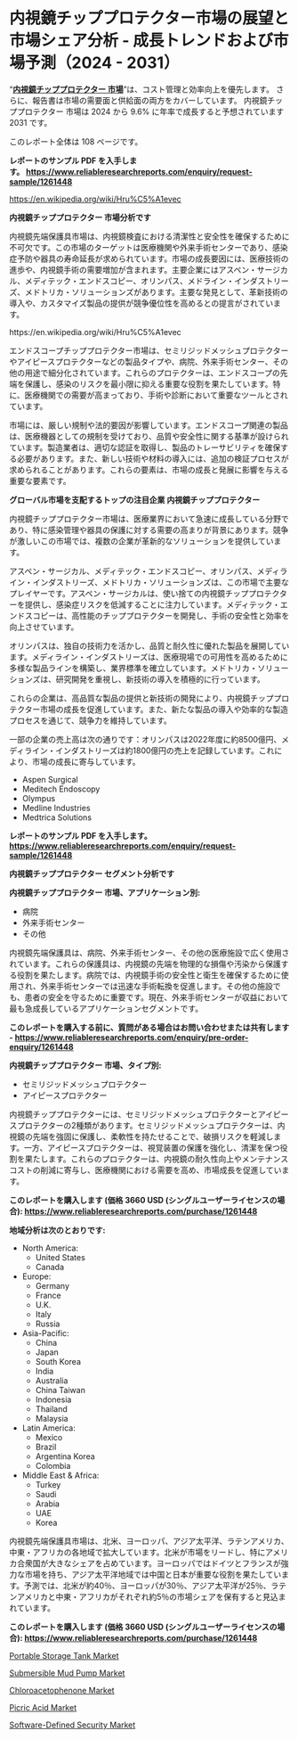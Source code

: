 <p><h1>内視鏡チッププロテクター市場の展望と市場シェア分析 - 成長トレンドおよび市場予測（2024 - 2031）</h1></p><p>&ldquo;<strong><a href="https://www.reliableresearchreports.com/global-endoscope-tip-protectors-market-r1261448?utm_campaign=107&utm_medium=9&utm_source=Github&utm_content=ia&utm_term=17102024&utm_id=endoscope-tip-protectors">内視鏡チッププロテクター 市場</a></strong>&rdquo;は、コスト管理と効率向上を優先します。 さらに、報告書は市場の需要面と供給面の両方をカバーしています。 内視鏡チッププロテクター 市場は 2024 から 9.6% に年率で成長すると予想されています2031 です。</p>
<p>このレポート全体は 108 ページです。</p>
<p><strong>レポートのサンプル PDF を入手します。&nbsp;<a href="https://www.reliableresearchreports.com/enquiry/request-sample/1261448?utm_campaign=107&utm_medium=9&utm_source=Github&utm_content=ia&utm_term=17102024&utm_id=endoscope-tip-protectors">https://www.reliableresearchreports.com/enquiry/request-sample/1261448</a></strong></p>
<p><a href="https://en.wikipedia.org/wiki/Hru%C5%A1evec?utm_campaign=107&utm_medium=9&utm_source=Github&utm_content=ia&utm_term=17102024&utm_id=endoscope-tip-protectors">https://en.wikipedia.org/wiki/Hru%C5%A1evec</a></p>
<p><strong>内視鏡チッププロテクター 市場分析です</strong></p>
<p><p>内視鏡先端保護具市場は、内視鏡検査における清潔性と安全性を確保するために不可欠です。この市場のターゲットは医療機関や外来手術センターであり、感染症予防や器具の寿命延長が求められています。市場の成長要因には、医療技術の進歩や、内視鏡手術の需要増加が含まれます。主要企業にはアスペン・サージカル、メディテック・エンドスコピー、オリンパス、メドライン・インダストリーズ、メドトリカ・ソリューションズがあります。主要な発見として、革新技術の導入や、カスタマイズ製品の提供が競争優位性を高めるとの提言がされています。</p></p>
<p>https://en.wikipedia.org/wiki/Hru%C5%A1evec</p>
<p><p>エンドスコープチッププロテクター市場は、セミリジッドメッシュプロテクターやアイピースプロテクターなどの製品タイプや、病院、外来手術センター、その他の用途で細分化されています。これらのプロテクターは、エンドスコープの先端を保護し、感染のリスクを最小限に抑える重要な役割を果たしています。特に、医療機関での需要が高まっており、手術や診断において重要なツールとされています。</p><p>市場には、厳しい規制や法的要因が影響しています。エンドスコープ関連の製品は、医療機器としての規制を受けており、品質や安全性に関する基準が設けられています。製造業者は、適切な認証を取得し、製品のトレーサビリティを確保する必要があります。また、新しい技術や材料の導入には、追加の検証プロセスが求められることがあります。これらの要素は、市場の成長と発展に影響を与える重要な要素です。</p></p>
<p><strong>グローバル市場を支配するトップの注目企業 内視鏡チッププロテクター</strong></p>
<p><p>内視鏡チッププロテクター市場は、医療業界において急速に成長している分野であり、特に感染管理や器具の保護に対する需要の高まりが背景にあります。競争が激しいこの市場では、複数の企業が革新的なソリューションを提供しています。</p><p>アスペン・サージカル、メディテック・エンドスコピー、オリンパス、メディライン・インダストリーズ、メドトリカ・ソリューションズは、この市場で主要なプレイヤーです。アスペン・サージカルは、使い捨ての内視鏡チッププロテクターを提供し、感染症リスクを低減することに注力しています。メディテック・エンドスコピーは、高性能のチッププロテクターを開発し、手術の安全性と効率を向上させています。</p><p>オリンパスは、独自の技術力を活かし、品質と耐久性に優れた製品を展開しています。メディライン・インダストリーズは、医療現場での可用性を高めるために多様な製品ラインを構築し、業界標準を確立しています。メドトリカ・ソリューションズは、研究開発を重視し、新技術の導入を積極的に行っています。</p><p>これらの企業は、高品質な製品の提供と新技術の開発により、内視鏡チッププロテクター市場の成長を促進しています。また、新たな製品の導入や効率的な製造プロセスを通じて、競争力を維持しています。</p><p>一部の企業の売上高は次の通りです：オリンパスは2022年度に約8500億円、メディライン・インダストリーズは約1800億円の売上を記録しています。これにより、市場の成長に寄与しています。</p></p>
<p><ul><li>Aspen Surgical</li><li>Meditech Endoscopy</li><li>Olympus</li><li>Medline Industries</li><li>Medtrica Solutions</li></ul></p>
<p><strong>レポートのサンプル PDF を入手します。 <a href="https://www.reliableresearchreports.com/enquiry/request-sample/1261448?utm_campaign=107&utm_medium=9&utm_source=Github&utm_content=ia&utm_term=17102024&utm_id=endoscope-tip-protectors">https://www.reliableresearchreports.com/enquiry/request-sample/1261448</a></strong></p>
<p><strong>内視鏡チッププロテクター セグメント分析です</strong></p>
<p><strong>内視鏡チッププロテクター 市場、アプリケーション別:</strong></p>
<p><ul><li>病院</li><li>外来手術センター</li><li>その他</li></ul></p>
<p><p>内視鏡先端保護具は、病院、外来手術センター、その他の医療施設で広く使用されています。これらの保護具は、内視鏡の先端を物理的な損傷や汚染から保護する役割を果たします。病院では、内視鏡手術の安全性と衛生を確保するために使用され、外来手術センターでは迅速な手術転換を促進します。その他の施設でも、患者の安全を守るために重要です。現在、外来手術センターが収益において最も急成長しているアプリケーションセグメントです。</p></p>
<p><strong>このレポートを購入する前に、質問がある場合はお問い合わせまたは共有します - <a href="https://www.reliableresearchreports.com/enquiry/pre-order-enquiry/1261448?utm_campaign=107&utm_medium=9&utm_source=Github&utm_content=ia&utm_term=17102024&utm_id=endoscope-tip-protectors">https://www.reliableresearchreports.com/enquiry/pre-order-enquiry/1261448</a></strong></p>
<p><strong>内視鏡チッププロテクター 市場、タイプ別:</strong></p>
<p><ul><li>セミリジッドメッシュプロテクター</li><li>アイピースプロテクター</li></ul></p>
<p><p>内視鏡チッププロテクターには、セミリジッドメッシュプロテクターとアイピースプロテクターの2種類があります。セミリジッドメッシュプロテクターは、内視鏡の先端を強固に保護し、柔軟性を持たせることで、破損リスクを軽減します。一方、アイピースプロテクターは、視覚装置の保護を強化し、清潔を保つ役割を果たします。これらのプロテクターは、内視鏡の耐久性向上やメンテナンスコストの削減に寄与し、医療機関における需要を高め、市場成長を促進しています。</p></p>
<p><strong>このレポートを購入します (価格 3660 USD (シングルユーザーライセンスの場合): <a href="https://www.reliableresearchreports.com/purchase/1261448?utm_campaign=107&utm_medium=9&utm_source=Github&utm_content=ia&utm_term=17102024&utm_id=endoscope-tip-protectors">https://www.reliableresearchreports.com/purchase/1261448</a></strong></p>
<p><strong>地域分析は次のとおりです:</strong></p>
<p><ul>
    <li>
        North America:
        <ul>
            <li>United States</li>
            <li>Canada</li>
        </ul>
    </li>
    <li>
        Europe:
        <ul>
            <li>Germany</li>
            <li>France</li>
            <li>U.K.</li>
            <li>Italy</li>
            <li>Russia</li>
        </ul>
    </li>
    <li>
        Asia-Pacific:
        <ul>
            <li>China</li>
            <li>Japan</li>
            <li>South Korea</li>
            <li>India</li>
            <li>Australia</li>
            <li>China Taiwan</li>
            <li>Indonesia</li>
            <li>Thailand</li>
            <li>Malaysia</li>
        </ul>
    </li>
    <li>
        Latin America:
        <ul>
            <li>Mexico</li>
            <li>Brazil</li>
            <li>Argentina Korea</li>
            <li>Colombia</li>
        </ul>
    </li>
    <li>
        Middle East & Africa:
        <ul>
            <li>Turkey</li>
            <li>Saudi</li>
            <li>Arabia</li>
            <li>UAE</li>
            <li>Korea</li>
        </ul>
    </li>
    </ul></p>
<p><p>内視鏡先端保護具市場は、北米、ヨーロッパ、アジア太平洋、ラテンアメリカ、中東・アフリカの各地域で拡大しています。北米が市場をリードし、特にアメリカ合衆国が大きなシェアを占めています。ヨーロッパではドイツとフランスが強力な市場を持ち、アジア太平洋地域では中国と日本が重要な役割を果たしています。予測では、北米が約40％、ヨーロッパが30％、アジア太平洋が25％、ラテンアメリカと中東・アフリカがそれぞれ約5％の市場シェアを保有すると見込まれています。</p></p>
<p><strong>このレポートを購入します (価格 3660 USD (シングルユーザーライセンスの場合): <a href="https://www.reliableresearchreports.com/purchase/1261448?utm_campaign=107&utm_medium=9&utm_source=Github&utm_content=ia&utm_term=17102024&utm_id=endoscope-tip-protectors">https://www.reliableresearchreports.com/purchase/1261448</a></strong></p>
<p><p><a href="https://issuu.com/reportprime-2/docs/portable-storage-tank-market-size-2_4479cbf8bd7f8e?utm_campaign=107&utm_medium=9&utm_source=Github&utm_content=ia&utm_term=17102024&utm_id=endoscope-tip-protectors">Portable Storage Tank Market</a></p><p><a href="https://issuu.com/reportprime-2/docs/submersible-mud-pump-market-size-20_94aee011a816b5?utm_campaign=107&utm_medium=9&utm_source=Github&utm_content=ia&utm_term=17102024&utm_id=endoscope-tip-protectors">Submersible Mud Pump Market</a></p><p><a href="https://www.linkedin.com/pulse/surfing-chloroacetophenone-wave-riding-market-currents-2031-63yee?utm_campaign=107&utm_medium=9&utm_source=Github&utm_content=ia&utm_term=17102024&utm_id=endoscope-tip-protectors">Chloroacetophenone Market</a></p><p><a href="https://www.linkedin.com/pulse/influencing-factors-picric-acid-market-insights-growth-projections-3pntc?utm_campaign=107&utm_medium=9&utm_source=Github&utm_content=ia&utm_term=17102024&utm_id=endoscope-tip-protectors">Picric Acid Market</a></p><p><a href="https://github.com/NasrinKhan99/Market-Research-Report-List-1/blob/main/software-defined-security-market.md?utm_campaign=107&utm_medium=9&utm_source=Github&utm_content=ia&utm_term=17102024&utm_id=endoscope-tip-protectors">Software-Defined Security Market</a></p></p>